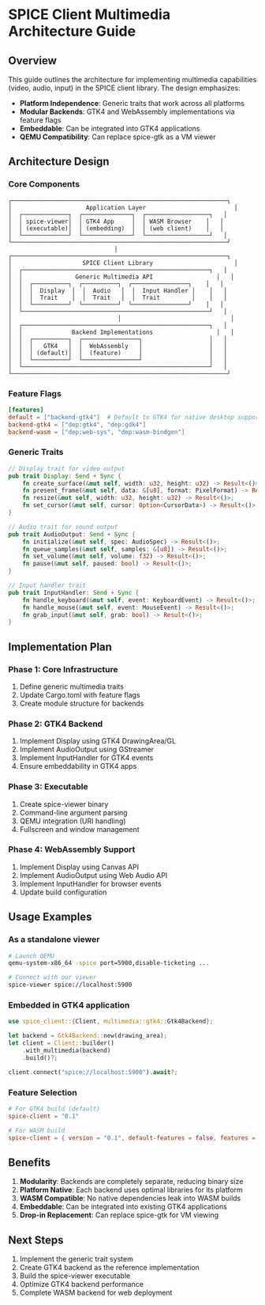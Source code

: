 # SPICE Client Multimedia Architecture Guide

## Overview

This guide outlines the architecture for implementing multimedia capabilities (video, audio, input) in the SPICE client library. The design emphasizes:

- **Platform Independence**: Generic traits that work across all platforms
- **Modular Backends**: GTK4 and WebAssembly implementations via feature flags
- **Embeddable**: Can be integrated into GTK4 applications
- **QEMU Compatibility**: Can replace spice-gtk as a VM viewer

## Architecture Design

### Core Components

```
┌─────────────────────────────────────────────────────────────┐
│                     Application Layer                         │
│  ┌─────────────┐  ┌──────────────┐  ┌──────────────────┐   │
│  │ spice-viewer│  │ GTK4 App     │  │ WASM Browser    │   │
│  │ (executable)│  │ (embedding)  │  │ (web client)    │   │
│  └─────────────┘  └──────────────┘  └──────────────────┘   │
└─────────────────────────────────────────────────────────────┘
                              │
┌─────────────────────────────────────────────────────────────┐
│                    SPICE Client Library                       │
│  ┌─────────────────────────────────────────────────────┐   │
│  │               Generic Multimedia API                  │   │
│  │  ┌──────────┐  ┌──────────┐  ┌────────────────┐    │   │
│  │  │  Display  │  │  Audio   │  │  Input Handler │    │   │
│  │  │  Trait    │  │  Trait   │  │  Trait         │    │   │
│  │  └──────────┘  └──────────┘  └────────────────┘    │   │
│  └─────────────────────────────────────────────────────┘   │
│                              │                               │
│  ┌─────────────────────────────────────────────────────┐   │
│  │              Backend Implementations                  │   │
│  │  ┌──────────┐  ┌────────────────┐                   │   │
│  │  │   GTK4   │  │  WebAssembly   │                   │   │
│  │  │ (default)│  │  (feature)     │                   │   │
│  │  └──────────┘  └────────────────┘                   │   │
│  └─────────────────────────────────────────────────────┘   │
└─────────────────────────────────────────────────────────────┘
```

### Feature Flags

```toml
[features]
default = ["backend-gtk4"]  # Default to GTK4 for native desktop support
backend-gtk4 = ["dep:gtk4", "dep:gdk4"]
backend-wasm = ["dep:web-sys", "dep:wasm-bindgen"]
```

### Generic Traits

```rust
// Display trait for video output
pub trait Display: Send + Sync {
    fn create_surface(&mut self, width: u32, height: u32) -> Result<()>;
    fn present_frame(&mut self, data: &[u8], format: PixelFormat) -> Result<()>;
    fn resize(&mut self, width: u32, height: u32) -> Result<()>;
    fn set_cursor(&mut self, cursor: Option<CursorData>) -> Result<()>;
}

// Audio trait for sound output
pub trait AudioOutput: Send + Sync {
    fn initialize(&mut self, spec: AudioSpec) -> Result<()>;
    fn queue_samples(&mut self, samples: &[u8]) -> Result<()>;
    fn set_volume(&mut self, volume: f32) -> Result<()>;
    fn pause(&mut self, paused: bool) -> Result<()>;
}

// Input handler trait
pub trait InputHandler: Send + Sync {
    fn handle_keyboard(&mut self, event: KeyboardEvent) -> Result<()>;
    fn handle_mouse(&mut self, event: MouseEvent) -> Result<()>;
    fn grab_input(&mut self, grab: bool) -> Result<()>;
}
```

## Implementation Plan

### Phase 1: Core Infrastructure
1. Define generic multimedia traits
2. Update Cargo.toml with feature flags
3. Create module structure for backends

### Phase 2: GTK4 Backend
1. Implement Display using GTK4 DrawingArea/GL
2. Implement AudioOutput using GStreamer
3. Implement InputHandler for GTK4 events
4. Ensure embeddability in GTK4 apps

### Phase 3: Executable
1. Create spice-viewer binary
2. Command-line argument parsing
3. QEMU integration (URI handling)
4. Fullscreen and window management

### Phase 4: WebAssembly Support
1. Implement Display using Canvas API
2. Implement AudioOutput using Web Audio API
3. Implement InputHandler for browser events
4. Update build configuration

## Usage Examples

### As a standalone viewer
```bash
# Launch QEMU
qemu-system-x86_64 -spice port=5900,disable-ticketing ...

# Connect with our viewer
spice-viewer spice://localhost:5900
```

### Embedded in GTK4 application
```rust
use spice_client::{Client, multimedia::gtk4::Gtk4Backend};

let backend = Gtk4Backend::new(drawing_area);
let client = Client::builder()
    .with_multimedia(backend)
    .build()?;

client.connect("spice://localhost:5900").await?;
```

### Feature Selection
```toml
# For GTK4 build (default)
spice-client = "0.1"

# For WASM build
spice-client = { version = "0.1", default-features = false, features = ["backend-wasm"] }
```

## Benefits

1. **Modularity**: Backends are completely separate, reducing binary size
2. **Platform Native**: Each backend uses optimal libraries for its platform
3. **WASM Compatible**: No native dependencies leak into WASM builds
4. **Embeddable**: Can be integrated into existing GTK4 applications
5. **Drop-in Replacement**: Can replace spice-gtk for VM viewing

## Next Steps

1. Implement the generic trait system
2. Create GTK4 backend as the reference implementation
3. Build the spice-viewer executable
4. Optimize GTK4 backend performance
5. Complete WASM backend for web deployment